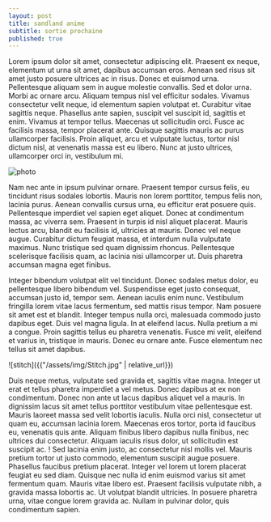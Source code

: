 ```yaml
---
layout: post
title: sandland anime
subtitle: sortie prochaine
published: true
---
```

Lorem ipsum dolor sit amet, consectetur adipiscing elit. Praesent ex neque, elementum ut urna sit amet, dapibus accumsan eros. Aenean sed risus sit amet justo posuere ultrices ac in risus. Donec et euismod urna. Pellentesque aliquam sem in augue molestie convallis. Sed et dolor urna. Morbi ac ornare arcu. Aliquam tempus nisl vel efficitur sodales. Vivamus consectetur velit neque, id elementum sapien volutpat et. Curabitur vitae sagittis neque. Phasellus ante sapien, suscipit vel suscipit id, sagittis et enim. Vivamus at tempor tellus. Maecenas ut sollicitudin orci. Fusce ac facilisis massa, tempor placerat ante. Quisque sagittis mauris ac purus ullamcorper facilisis. Proin aliquet, arcu et vulputate luctus, tortor nisl dictum nisl, at venenatis massa est eu libero. Nunc at justo ultrices, ullamcorper orci in, vestibulum mi.

![photo](https://publicdomainpictures.net/pictures/270000/velka/camera-vintage-kodak.jpg)

Nam nec ante in ipsum pulvinar ornare. Praesent tempor cursus felis, eu tincidunt risus sodales lobortis. Mauris non lorem porttitor, tempus felis non, lacinia purus. Aenean convallis cursus urna, eu efficitur erat posuere quis. Pellentesque imperdiet vel sapien eget aliquet. Donec at condimentum massa, ac viverra sem. Praesent in turpis id nisl aliquet placerat. Mauris lectus arcu, blandit eu facilisis id, ultricies at mauris. Donec vel neque augue. Curabitur dictum feugiat massa, et interdum nulla vulputate maximus. Nunc tristique sed quam dignissim rhoncus. Pellentesque scelerisque facilisis quam, ac lacinia nisi ullamcorper ut. Duis pharetra accumsan magna eget finibus.

Integer bibendum volutpat elit vel tincidunt. Donec sodales metus dolor, eu pellentesque libero bibendum vel. Suspendisse eget justo consequat, accumsan justo id, tempor sem. Aenean iaculis enim nunc. Vestibulum fringilla lorem vitae lacus fermentum, sed mattis risus tempor. Nam posuere sit amet est et blandit. Integer tempus nulla orci, malesuada commodo justo dapibus eget. Duis vel magna ligula. In at eleifend lacus. Nulla pretium a mi a congue. Proin sagittis tellus eu pharetra venenatis. Fusce mi velit, eleifend et varius in, tristique in mauris. Donec eu ornare ante. Fusce elementum nec tellus sit amet dapibus.

![stitch]({{"/assets/img/Stitch.jpg" | relative_url}})

Duis neque metus, vulputate sed gravida et, sagittis vitae magna. Integer ut erat et tellus pharetra imperdiet a vel metus. Donec dapibus at ex non condimentum. Donec non ante ut lacus dapibus aliquet vel a mauris. In dignissim lacus sit amet tellus porttitor vestibulum vitae pellentesque est. Mauris laoreet massa sed velit lobortis iaculis. Nulla orci nisl, consectetur ut quam eu, accumsan lacinia lorem. Maecenas eros tortor, porta id faucibus eu, venenatis quis ante. Aliquam finibus libero dapibus nulla finibus, nec ultrices dui consectetur. Aliquam iaculis risus dolor, ut sollicitudin est suscipit ac.
!
Sed lacinia enim justo, ac consectetur nisl mollis vel. Mauris pretium tortor ut justo commodo, elementum suscipit augue posuere. Phasellus faucibus pretium placerat. Integer vel lorem ut lorem placerat feugiat eu sed diam. Quisque nec nulla id enim euismod varius sit amet fermentum quam. Mauris vitae libero est. Praesent facilisis vulputate nibh, a gravida massa lobortis ac. Ut volutpat blandit ultricies. In posuere pharetra urna, vitae congue lorem gravida ac. Nullam in pulvinar dolor, quis condimentum sapien.

